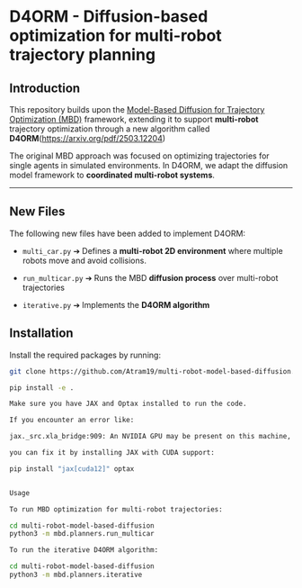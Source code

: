 # D4ORM - Diffusion-based optimization for multi-robot trajectory planning

## Introduction

This repository builds upon the [Model-Based Diffusion for Trajectory Optimization (MBD)](https://arxiv.org/pdf/2407.01573) framework, extending it to support **multi-robot** trajectory optimization through a new algorithm called **D4ORM**(https://arxiv.org/pdf/2503.12204)

The original MBD approach was focused on optimizing trajectories for single agents in simulated environments. In D4ORM, we adapt the diffusion model framework to **coordinated multi-robot systems**.

---

## New Files

The following new files have been added to implement D4ORM:

- `multi_car.py` 
➔ Defines a **multi-robot 2D environment** where multiple robots move and avoid collisions.

- `run_multicar.py` 
➔ Runs the MBD **diffusion process** over multi-robot trajectories

- `iterative.py` 
➔ Implements the **D4ORM algorithm**

## Installation

Install the required packages by running:

```bash
git clone https://github.com/Atram19/multi-robot-model-based-diffusion.git

pip install -e .

Make sure you have JAX and Optax installed to run the code.

If you encounter an error like:

jax._src.xla_bridge:909: An NVIDIA GPU may be present on this machine, but a CUDA-enabled jaxlib is not installed. Falling back to cpu.

you can fix it by installing JAX with CUDA support:

pip install "jax[cuda12]" optax


Usage

To run MBD optimization for multi-robot trajectories:

cd multi-robot-model-based-diffusion
python3 -m mbd.planners.run_multicar

To run the iterative D4ORM algorithm:

cd multi-robot-model-based-diffusion
python3 -m mbd.planners.iterative
